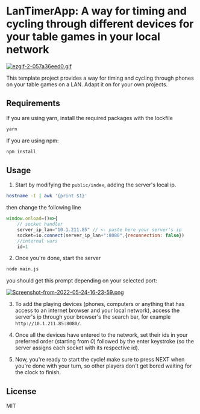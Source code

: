 # LanTimerApp: A way for timing and cycling through different devices for your table games in your local network 

[![ezgif-2-057a36eed0.gif](https://i.postimg.cc/sXbm4YRt/ezgif-2-057a36eed0.gif)](https://postimg.cc/TLqnRW19)

This template project provides a way for timing and cycling through phones on your table games on a LAN.
Adapt it on for your own projects.

## Requirements

If you are using yarn, install the required packages with the lockfile

```sh
yarn
```
If you are using npm:

```sh
npm install
```
## Usage

1. Start by modifying the `public/index`, adding the server's local ip.

```sh
hostname -I | awk '{print $1}'
```
then change the following line

```js
window.onload=()=>{
    // socket handler
    server_ip_lan="10.1.211.85" // <- paste here your server's ip
    socket=io.connect(server_ip_lan+":8080",{reconnection: false})
    //internal vars
    id=1
```

2. Once you're done, start the server
```sh
node main.js
```
you should get this prompt depending on your selected port:

[![Screenshot-from-2022-05-24-16-23-59.png](https://i.postimg.cc/jSyWkzYz/Screenshot-from-2022-05-24-16-23-59.png)](https://postimg.cc/xXTTXNCC)

3. To add the playing devices (phones, computers or anything that has access to an internet browser and your local network), access the server's ip through your browser's the search bar, for example `http://10.1.211.85:8080/`.

4. Once all the devices have entered to the network, set their ids in your preferred order (starting from *0*) followed by the enter keystroke (so the server assigns each socket with its respective id).

5. Now, you're ready to start the cycle! make sure to press NEXT when you're done with your turn, so other players don't get bored waiting for the clock to finish. 


## License

MIT

